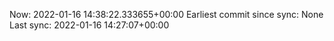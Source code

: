 Now: 2022-01-16 14:38:22.333655+00:00 Earliest commit since sync: None Last sync: 2022-01-16 14:27:07+00:00
